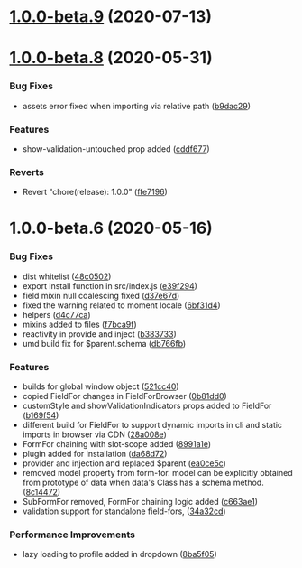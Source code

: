 # [1.0.0-beta.9](https://git.e9ine.com/sharvilak/vue-form-plugin/compare/1.0.0-beta.8...1.0.0-beta.9) (2020-07-13)



# [1.0.0-beta.8](https://git.e9ine.com/sharvilak/vue-form-plugin/compare/1.0.0-beta.6...1.0.0-beta.8) (2020-05-31)


### Bug Fixes

* assets error fixed when importing via relative path ([b9dac29](https://git.e9ine.com/sharvilak/vue-form-plugin/commits/b9dac29d17f891ebd81b314627a3047eeef42b6a))


### Features

* show-validation-untouched prop added ([cddf677](https://git.e9ine.com/sharvilak/vue-form-plugin/commits/cddf6775de73a77b0e2b7ea2f332fb55074069d6))


### Reverts

* Revert "chore(release): 1.0.0" ([ffe7196](https://git.e9ine.com/sharvilak/vue-form-plugin/commits/ffe7196104a87ac957c183d270946d90ad72fca2))



# 1.0.0-beta.6 (2020-05-16)


### Bug Fixes

* dist whitelist ([48c0502](https://git.e9ine.com/sharvilak/vue-form-plugin/commits/48c050229ca76908d7ea9e3f6d708ef57d0d1f31))
* export install function in src/index.js ([e39f294](https://git.e9ine.com/sharvilak/vue-form-plugin/commits/e39f294614ef5a37a88f8b7b67b04ba1b6f8604a))
* field mixin null coalescing fixed ([d37e67d](https://git.e9ine.com/sharvilak/vue-form-plugin/commits/d37e67d71a4e0d957e3dffe85ee3decba044939f))
* fixed the warning related to moment locale ([6bf31d4](https://git.e9ine.com/sharvilak/vue-form-plugin/commits/6bf31d482533f0e02df5483344c2a2d16f4af727))
* helpers ([d4c77ca](https://git.e9ine.com/sharvilak/vue-form-plugin/commits/d4c77ca6ebe9915e479c02336a34e9dabd6a9d3a))
* mixins added to files ([f7bca9f](https://git.e9ine.com/sharvilak/vue-form-plugin/commits/f7bca9f0c6492f347cdd79bfd1463f86be3ee16e))
* reactivity in provide and inject ([b383733](https://git.e9ine.com/sharvilak/vue-form-plugin/commits/b38373301555a1383c3a3ec3fb3fb7bf24e0a36b))
* umd build fix for $parent.schema ([db766fb](https://git.e9ine.com/sharvilak/vue-form-plugin/commits/db766fbef2e5df9f55b598bd4e0ddf03196e8704))


### Features

* builds for global window object ([521cc40](https://git.e9ine.com/sharvilak/vue-form-plugin/commits/521cc400a0324f3c5cb8e127a6b4adf78b4335a7))
* copied FieldFor changes in FieldForBrowser ([0b81dd0](https://git.e9ine.com/sharvilak/vue-form-plugin/commits/0b81dd0c6b5f31c8cae767caded270fe23e28603))
* customStyle and showValidationIndicators props added to FieldFor ([b169f54](https://git.e9ine.com/sharvilak/vue-form-plugin/commits/b169f5496273dc87db67f5947849a83a1ffca5e9))
* different build for FieldFor to support dynamic imports in cli and static imports in browser via CDN ([28a008e](https://git.e9ine.com/sharvilak/vue-form-plugin/commits/28a008e6e47942ce21e5c1144e2bab66014f83f5))
* FormFor chaining with slot-scope added ([8991a1e](https://git.e9ine.com/sharvilak/vue-form-plugin/commits/8991a1ecfb9f1a86ef45e6f7f6de0d0a58808135))
* plugin added for installation ([da68d72](https://git.e9ine.com/sharvilak/vue-form-plugin/commits/da68d729ad54f1f410ce035b54c3ed37ef2517ac))
* provider and injection and replaced $parent ([ea0ce5c](https://git.e9ine.com/sharvilak/vue-form-plugin/commits/ea0ce5cdc77d24a87f4331963689eeb199167f97))
* removed model property from form-for. model can be explicitly obtained from prototype of data when data's Class has a schema method. ([8c14472](https://git.e9ine.com/sharvilak/vue-form-plugin/commits/8c144727921274a11b4001a4bc8d3893857a195e))
* SubFormFor removed, FormFor chaining logic added ([c663ae1](https://git.e9ine.com/sharvilak/vue-form-plugin/commits/c663ae1ac4c74ad1b03c4efafeefabf87a5aade2))
* validation support for standalone field-fors, ([34a32cd](https://git.e9ine.com/sharvilak/vue-form-plugin/commits/34a32cdbd2fb2a82887b7a295e98f918138d4c9c))


### Performance Improvements

* lazy loading to profile added in dropdown ([8ba5f05](https://git.e9ine.com/sharvilak/vue-form-plugin/commits/8ba5f05deebc0532c47f03dd9a253e2152645497))



